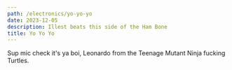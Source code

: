 ```yaml
---
path: /electronics/yo-yo-yo
date: 2023-12-05
description: Illest beats this side of the Ham Bone
title: Yo Yo Yo
---
```


Sup mic check it's ya boi, Leonardo from the Teenage Mutant Ninja fucking Turtles.
